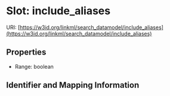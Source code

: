 # Slot: include_aliases

URI: [https://w3id.org/linkml/search_datamodel/include_aliases](https://w3id.org/linkml/search_datamodel/include_aliases)



<!-- no inheritance hierarchy -->


## Properties

 * Range: boolean



## Identifier and Mapping Information





